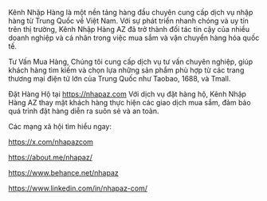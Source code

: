 Kênh Nhập Hàng là một nền tảng hàng đầu chuyên cung cấp dịch vụ nhập hàng từ Trung Quốc về Việt Nam. Với sự phát triển nhanh chóng và uy tín trên thị trường, Kênh Nhập Hàng AZ đã trở thành đối tác tin cậy của nhiều doanh nghiệp và cá nhân trong việc mua sắm và vận chuyển hàng hóa quốc tế.

Tư Vấn Mua Hàng, Chúng tôi cung cấp dịch vụ tư vấn chuyên nghiệp, giúp khách hàng tìm kiếm và chọn lựa những sản phẩm phù hợp từ các trang thương mại điện tử lớn của Trung Quốc như Taobao, 1688, và Tmall.

Đặt Hàng Hộ tại https://nhapaz.com
Với dịch vụ đặt hàng hộ, Kênh Nhập Hàng AZ thay mặt khách hàng thực hiện các giao dịch mua sắm, đảm bảo quá trình đặt hàng diễn ra suôn sẻ và an toàn.

Các mạng xã hội tìm hiểu ngay:

https://x.com/nhapazcom

https://about.me/nhapaz/

https://www.behance.net/nhapaz

https://www.linkedin.com/in/nhapaz-com/

<!---
nhapaz/nhapaz is a ✨ special ✨ repository because its `README.md` (this file) appears on your GitHub profile.
You can click the Preview link to take a look at your changes.
--->
